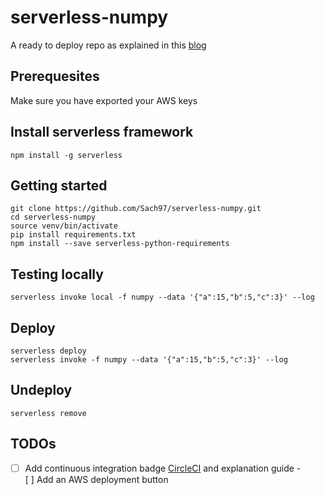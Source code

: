 # serverless-numpy
A ready to deploy repo as explained in this [blog](https://serverless.com/blog/serverless-python-packaging/)

## Prerequesites

Make sure you have exported your AWS keys

## Install serverless framework

```
npm install -g serverless
```

## Getting started
```
git clone https://github.com/Sach97/serverless-numpy.git
cd serverless-numpy
source venv/bin/activate
pip install requirements.txt
npm install --save serverless-python-requirements
```

## Testing locally

```
serverless invoke local -f numpy --data '{"a":15,"b":5,"c":3}' --log
```

## Deploy

```
serverless deploy
serverless invoke -f numpy --data '{"a":15,"b":5,"c":3}' --log
```

## Undeploy

```
serverless remove
```

## TODOs

-[ ] Add continuous integration badge [CircleCI](https://serverless.com/blog/ci-cd-workflow-serverless-apps-with-circleci/) and explanation guide 
-[ ] Add an AWS deployment button


